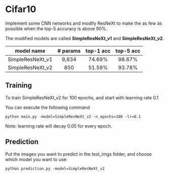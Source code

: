 # Cifar10

Implement some CNN networks and modify ResNeXt to make the as few as possible when the top-5 accuracy is above 90%. 

The modified models are called **SimpleResNeXt_v1** and **SimpleResNeXt_v2**.

|  model name |# params|top-1 acc|top-5 acc|
| :-------------: | :-------------: | :-------------: | :-------------: |
| SimpleResNeXt_v1|9,834|74.69%|98.67%|
| SimpleResNeXt_v2|850|51.59%|93.78%|

## Training

To train SimpleResNeXt_v2 for 100 epochs, and start with learning rate 0.1

You can execute the following command

```
python main.py -model=SimpleResNeXt_v2 -n_epochs=100 -lr=0.1 
```

Note: learning rate will decay 0.05 for every epoch.

## Prediction 

Put the images you want to predict in the test_imgs folder, and choose which model you want to use:

```
python prediction.py -model=SimpleResNeXt_v2
```